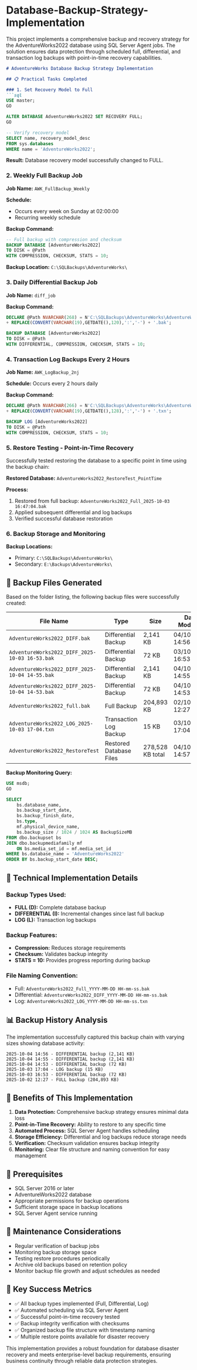 # Database-Backup-Strategy-Implementation
This project implements a comprehensive backup and recovery strategy for the AdventureWorks2022 database using SQL Server Agent jobs. The solution ensures data protection through scheduled full, differential, and transaction log backups with point-in-time recovery capabilities.
```markdown
# AdventureWorks Database Backup Strategy Implementation

## 📋 Practical Tasks Completed

### 1. Set Recovery Model to Full
```sql
USE master;
GO

ALTER DATABASE AdventureWorks2022 SET RECOVERY FULL;
GO

-- Verify recovery model
SELECT name, recovery_model_desc 
FROM sys.databases 
WHERE name = 'AdventureWorks2022';
```
**Result:** Database recovery model successfully changed to FULL.

### 2. Weekly Full Backup Job
**Job Name:** `AWK_FullBackup_Weekly`

**Schedule:** 
- Occurs every week on Sunday at 02:00:00
- Recurring weekly schedule

**Backup Command:**
```sql
-- Full backup with compression and checksum
BACKUP DATABASE [AdventureWorks2022]
TO DISK = @Path
WITH COMPRESSION, CHECKSUM, STATS = 10;
```

**Backup Location:** `C:\SQLBackups\AdventureWorks\`

### 3. Daily Differential Backup Job
**Job Name:** `diff_job`

**Backup Command:**
```sql
DECLARE @Path NVARCHAR(268) = N'C:\SQLBackups\AdventureWorks\AdventureWorks2022_DIFF_'
+ REPLACE(CONVERT(VARCHAR(19),GETDATE(),120),':','-') + '.bak';

BACKUP DATABASE [AdventureWorks2022]
TO DISK = @Path
WITH DIFFERENTIAL, COMPRESSION, CHECKSUM, STATS = 10;
```

### 4. Transaction Log Backups Every 2 Hours
**Job Name:** `AWK_LogBackup_2nj`

**Schedule:** Occurs every 2 hours daily

**Backup Command:**
```sql
DECLARE @Path NVARCHAR(266) = N'C:\SQLBackups\AdventureWorks\AdventureWorks2022_LOG_'
+ REPLACE(CONVERT(VARCHAR(19),GETDATE(),128),':','-') + '.txn';

BACKUP LOG [AdventureWorks2022]
TO DISK = @Path
WITH COMPRESSION, CHECKSUM, STATS = 10;
```

### 5. Restore Testing - Point-in-Time Recovery
Successfully tested restoring the database to a specific point in time using the backup chain:

**Restored Database:** `AdventureWorks2022_RestoreTest_PointTime`

**Process:**
1. Restored from full backup: `AdventureWorks2022_Full_2025-10-03 16:47:04.bak`
2. Applied subsequent differential and log backups
3. Verified successful database restoration

### 6. Backup Storage and Monitoring
**Backup Locations:**
- Primary: `C:\SQLBackups\AdventureWorks\`
- Secondary: `E:\Backups\AdventureWorks\`

## 📁 Backup Files Generated

Based on the folder listing, the following backup files were successfully created:

| File Name | Type | Size | Date Modified |
|-----------|------|------|---------------|
| `AdventureWorks2022_DIFF.bak` | Differential Backup | 2,141 KB | 04/10/2025 14:56 |
| `AdventureWorks2022_DIFF_2025-10-03 16-53.bak` | Differential Backup | 72 KB | 03/10/2025 16:53 |
| `AdventureWorks2022_DIFF_2025-10-04 14-55.bak` | Differential Backup | 2,141 KB | 04/10/2025 14:55 |
| `AdventureWorks2022_DIFF_2025-10-04 14-53.bak` | Differential Backup | 72 KB | 04/10/2025 14:53 |
| `AdventureWorks2022_full.bak` | Full Backup | 204,893 KB | 02/10/2025 12:27 |
| `AdventureWorks2022_LOG_2025-10-03 17-04.txn` | Transaction Log Backup | 15 KB | 03/10/2025 17:04 |
| `AdventureWorks2022_RestoreTest` | Restored Database Files | 278,528 KB total | 04/10/2025 14:57 |

**Backup Monitoring Query:**
```sql
USE msdb;
GO

SELECT
    bs.database_name,
    bs.backup_start_date,
    bs.backup_finish_date,
    bs.type,
    mf.physical_device_name,
    bs.backup_size / 1024 / 1024 AS BackupSizeMB
FROM dbo.backupset bs
JOIN dbo.backupmediafamily mf
    ON bs.media_set_id = mf.media_set_id
WHERE bs.database_name = 'AdventureWorks2022'
ORDER BY bs.backup_start_date DESC;
```

## 🔧 Technical Implementation Details

### Backup Types Used:
- **FULL (D):** Complete database backup
- **DIFFERENTIAL (I):** Incremental changes since last full backup
- **LOG (L):** Transaction log backups

### Backup Features:
- **Compression:** Reduces storage requirements
- **Checksum:** Validates backup integrity
- **STATS = 10:** Provides progress reporting during backup

### File Naming Convention:
- Full: `AdventureWorks2022_Full_YYYY-MM-DD HH-mm-ss.bak`
- Differential: `AdventureWorks2022_DIFF_YYYY-MM-DD HH-mm-ss.bak`
- Log: `AdventureWorks2022_LOG_YYYY-MM-DD HH-mm-ss.txn`

## 📊 Backup History Analysis
The implementation successfully captured this backup chain with varying sizes showing database activity:

```
2025-10-04 14:56 - DIFFERENTIAL backup (2,141 KB)
2025-10-04 14:55 - DIFFERENTIAL backup (2,141 KB)
2025-10-04 14:53 - DIFFERENTIAL backup (72 KB)
2025-10-03 17:04 - LOG backup (15 KB)
2025-10-03 16:53 - DIFFERENTIAL backup (72 KB)
2025-10-02 12:27 - FULL backup (204,893 KB)
```

## 🚀 Benefits of This Implementation

1. **Data Protection:** Comprehensive backup strategy ensures minimal data loss
2. **Point-in-Time Recovery:** Ability to restore to any specific time
3. **Automated Process:** SQL Server Agent handles scheduling
4. **Storage Efficiency:** Differential and log backups reduce storage needs
5. **Verification:** Checksum validation ensures backup integrity
6. **Monitoring:** Clear file structure and naming convention for easy management

## 📝 Prerequisites
- SQL Server 2016 or later
- AdventureWorks2022 database
- Appropriate permissions for backup operations
- Sufficient storage space in backup locations
- SQL Server Agent service running

## 🔄 Maintenance Considerations
- Regular verification of backup jobs
- Monitoring backup storage space
- Testing restore procedures periodically
- Archive old backups based on retention policy
- Monitor backup file growth and adjust schedules as needed

## 🎯 Key Success Metrics
- ✅ All backup types implemented (Full, Differential, Log)
- ✅ Automated scheduling via SQL Server Agent
- ✅ Successful point-in-time recovery tested
- ✅ Backup integrity verification with checksums
- ✅ Organized backup file structure with timestamp naming
- ✅ Multiple restore points available for disaster recovery

This implementation provides a robust foundation for database disaster recovery and meets enterprise-level backup requirements, ensuring business continuity through reliable data protection strategies.
```
